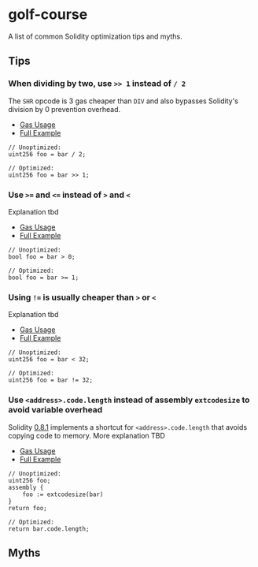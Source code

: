 # golf-course
A list of common Solidity optimization tips and myths.

## Tips

### When dividing by two, use `>> 1` instead of `/ 2`

The `SHR` opcode is 3 gas cheaper than `DIV` and also bypasses Solidity's division by 0 prevention overhead.

- [Gas Usage]()
- [Full Example]()

```solidity
// Unoptimized:
uint256 foo = bar / 2;

// Optimized:
uint256 foo = bar >> 1;
```


### Use `>=` and `<=` instead of `>` and `<`

Explanation tbd

- [Gas Usage]()
- [Full Example]()

```solidity
// Unoptimized:
bool foo = bar > 0;

// Optimized:
bool foo = bar >= 1;
```


### Using `!=` is usually cheaper than `>` or `<`

Explanation tbd

- [Gas Usage]()
- [Full Example]()

```solidity
// Unoptimized:
uint256 foo = bar < 32;

// Optimized:
uint256 foo = bar != 32;
```


### Use `<address>.code.length` instead of assembly `extcodesize` to avoid variable overhead

Solidity [0.8.1](https://github.com/ethereum/solidity/blob/develop/Changelog.md#081-2021-01-27) implements a shortcut for `<address>.code.length` that avoids copying code to memory.  More explanation TBD

- [Gas Usage]()
- [Full Example]()

```solidity
// Unoptimized:
uint256 foo;
assembly {
    foo := extcodesize(bar)
}
return foo;

// Optimized:
return bar.code.length;
```


## Myths
